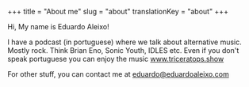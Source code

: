 +++
title = "About me"
slug = "about"
translationKey = "about"
+++

Hi, My name is Eduardo Aleixo!

I have a podcast (in portuguese) where we talk about alternative music. Mostly rock. Think Brian Eno, Sonic Youth, IDLES etc. Even if you don't speak portuguese you can enjoy the music www.triceratops.show

For other stuff, you can contact me at [eduardo@eduardoaleixo.com](mailto:eduardo@eduardoaleixo.com)
